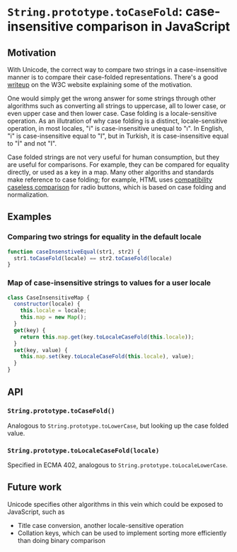 # `String.prototype.toCaseFold`: case-insensitive comparison in JavaScript

## Motivation

With Unicode, the correct way to compare two strings in a case-insensitive manner is to compare their case-folded representations. There's a good [writeup](https://www.w3.org/International/wiki/Case_folding) on the W3C website explaining some of the motivation.

One would simply get the wrong answer for some strings through other algorithms such as converting all strings to uppercase, all to lower case, or even upper case and then lower case. Case folding is a locale-sensitive operation. As an illutration of why case folding is a distinct, locale-sensitive operation, in most locales, "i" is case-insensitive unequal to "ı". In English, "i" is case-insensitive equal to "I", but in Turkish, it is case-insensitive equal to "İ" and not "I".

Case folded strings are not very useful for human consumption, but they are useful for comparisons. For example, they can be compared for equality directly, or used as a key in a map. Many other algoriths and standards make reference to case folding; for example, HTML uses [compatibility caseless comparison](https://html.spec.whatwg.org/#case-sensitivity-and-string-comparison) for radio buttons, which is based on case folding and normalization.

## Examples

### Comparing two strings for equality in the default locale

```js
function caseInsenstiveEqual(str1, str2) {
  str1.toCaseFold(locale) == str2.toCaseFold(locale)
}
```

### Map of case-insensitive strings to values for a user locale

```js
class CaseInsensitiveMap {
  constructor(locale) {
    this.locale = locale;
    this.map = new Map();
  }
  get(key) {
    return this.map.get(key.toLocaleCaseFold(this.locale));
  }
  set(key, value) {
    this.map.set(key.toLocaleCaseFold(this.locale), value);
  }
}
```

## API

### `String.prototype.toCaseFold()`

Analogous to `String.prototype.toLowerCase`, but looking up the case folded value.

### `String.prototype.toLocaleCaseFold(locale)`

Specified in ECMA 402, analogous to `String.prototype.toLocaleLowerCase`.

## Future work

Unicode specifies other algorithms in this vein which could be exposed to JavaScript, such as
- Title case conversion, another locale-sensitive operation
- Collation keys, which can be used to implement sorting more efficiently than doing binary comparison
